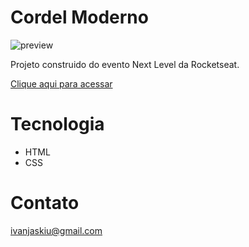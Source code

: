 # Cordel Moderno

![preview](./.github/preview.png)

Projeto construido do evento Next Level da Rocketseat.

[Clique aqui para acessar](https:///Ivan-Jaskiu.github.io/Moldura/index.html)

# Tecnologia
- HTML
- CSS

# Contato
ivanjaskiu@gmail.com